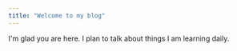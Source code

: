 ```yaml
---
title: "Welcome to my blog"
---
```


I'm glad you are here. I plan to talk about things I am learning daily.

